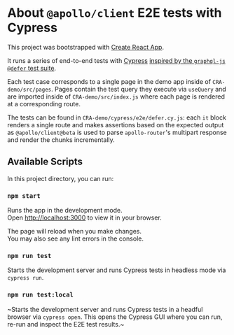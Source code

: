 # About `@apollo/client` E2E tests with Cypress

This project was bootstrapped with [Create React App](https://github.com/facebook/create-react-app).

It runs a series of end-to-end tests with [Cypress](https://www.cypress.io/) [inspired by the `graphql-js` `@defer` test suite](https://github.com/graphql/graphql-js/blob/main/src/execution/__tests__/defer-test.ts).

Each test case corresponds to a single page in the demo app inside of `CRA-demo/src/pages`. Pages contain the test query they execute via `useQuery` and are imported inside of `CRA-demo/src/index.js` where each page is rendered at a corresponding route.

The tests can be found in `CRA-demo/cypress/e2e/defer.cy.js`: each `it` block renders a single route and makes assertions based on the expected output as `@apollo/client@beta` is used to parse `apollo-router`'s multipart response and render the chunks incrementally.

## Available Scripts

In this project directory, you can run:

### `npm start`

Runs the app in the development mode.\
Open [http://localhost:3000](http://localhost:3000) to view it in your browser.

The page will reload when you make changes.\
You may also see any lint errors in the console.

### `npm run test`

Starts the development server and runs Cypress tests in headless mode via `cypress run`.

### `npm run test:local`

~Starts the development server and runs Cypress tests in a headful browser via `cypress open`. This opens the Cypress GUI where you can run, re-run and inspect the E2E test results.~
